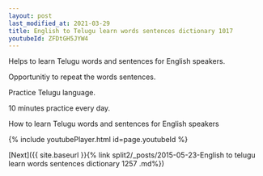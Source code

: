 ```yaml
---
layout: post
last_modified_at: 2021-03-29
title: English to Telugu learn words sentences dictionary 1017 
youtubeId: ZFDtGH5JYW4
---
```

 
 
Helps to learn Telugu words and sentences for English speakers.

Opportunitiy to repeat the words sentences. 

Practice Telugu language. 
 
10 minutes practice every day. 
 
How to learn Telugu words and sentences for English speakers 
 
{% include youtubePlayer.html id=page.youtubeId %}
 
 
[Next]({{ site.baseurl }}{% link  split2/_posts/2015-05-23-English to telugu learn words sentences dictionary 1257 .md%})
 
